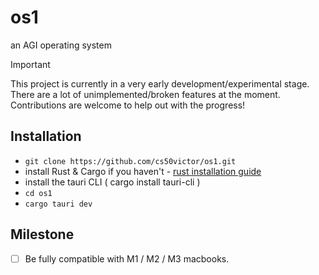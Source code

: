 # os1
an AGI operating system

> [!IMPORTANT]
> This project is currently in a very early development/experimental stage. There are a lot of unimplemented/broken features at the moment. Contributions are welcome to help out with the progress!

## Installation

- `git clone https://github.com/cs50victor/os1.git`
- install Rust & Cargo if you haven't - [rust installation guide](https://www.rust-lang.org/tools/install)
- install the tauri CLI ( cargo install tauri-cli )
- `cd os1`
- `cargo tauri dev`

## Milestone

- [ ] Be fully compatible with M1 / M2 / M3 macbooks.



